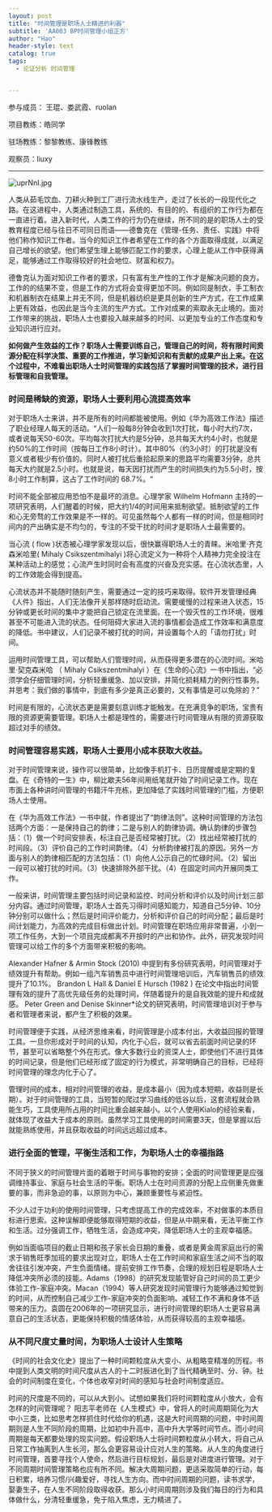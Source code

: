 ```yaml
---
layout: post
title: "时间管理是职场人士精进的利器"
subtitle: 'AA003 BP时间管理小组正方'
author: "Hao"
header-style: text
catalog: true
tags:
  - 论证分析 时间管理


---
```




参与成员： 王琨、娄武霞、ruolan

项目教练：皓同学

驻场教练：黎黎教练、康锋教练

观察员：liuxy

---



![uprNnI.jpg](https://s2.ax1x.com/2019/09/22/uprNnI.jpg)



人类从茹毛饮血、刀耕火种到工厂进行流水线生产，走过了长长的一段现代化之路。在这进程中，人类通过制造工具，系统的、有目的的、有组织的工作行为都在一直进行着。进入新时代，人类工作的行为仍在继续，所不同的是的职场人士的受教育程度已经与往日不可同日而语——德鲁克在《管理-任务、责任、实践》中将他们称作知识工作者。当今的知识工作者希望在工作的各个方面取得成就，以满足自己增长的欲望。他们希望生理上能够匹配工作的要求，心理上能从工作中获得满足，能够通过工作取得较好的社会地位、财富和权力。



德鲁克认为面对知识工作者的要求，只有富有生产性的工作才是解决问题的良方。工作的的结果不变，但是工作的方式将会变得更加不同。例如同是制衣，手工制衣和机器制衣在结果上并无不同，但是机器纺织是更具创新的生产方式，在工作成果上更有效益，也因此是当今主流的生产方式。工作对成果的索取永无止境的。面对工作带来的挑战，职场人士也要投入越来越多的时间、以更加专业的工作态度和专业知识进行应对。



**如何做产生效益的工作？职场人士需要训练自己，管理自己的时间，将有限时间资源分配在科学决策、重要的工作推进，学习新知识和有贡献的成果产出上来。在这个过程中，不难看出职场人士时间管理的实践包括了掌握时间管理的技术，进行目标管理和自我管理。**



### 时间是稀缺的资源，职场人士要利用心流提高效率



对于职场人士来讲，并不是所有的时间都能被使用。例如《华为高效工作法》描述了职业经理人每天的活动。“人们一般每8分钟会收到1次打扰，每小时大约7次，或者说每天50-60次。平均每次打扰大约是5分钟，总共每天大约4小时，也就是约50%的工作时间（按每日工作8小时计）。其中80%（约3小时）的打扰是没有意义或者极少有价值的。同时人被打扰后重拾起原来的思路平均需要3分钟，总共每天大约就是2.5小时。也就是说，每天因打扰而产生的时间损失约为5.5小时，按8小时工作制算，这占了工作时间的 68.7%。“



时间不能全部被应用恐怕不是最坏的消息。心理学家 Wilhelm Hofmann 主持的一项研究表明，人们醒着的时候，把大约1/4的时间用来抵制欲望。抵制欲望的工作和心无旁骛的工作效果是不一样的。可见虽然每个人都有一样的时间，但是相同时间内的产出确实是不均匀的，专注的不受干扰的时间才是职场人士最需要的。



当心流 ( flow )状态被心理学家发现以后，很快赢得职场人士的青睐。米哈里·齐克森米哈里( Mihaly Csikszentmihalyi )将心流定义为一种将个人精神力完全投注在某种活动上的感觉；心流产生时同时会有高度的兴奋及充实感。在心流状态里，人的工作效能会得到提高。



心流状态并不能随时随刻产生，需要通过一定的技巧来取得。软件开发管理经典《人件》指出，人们无法像开关那样随时启动流。需要缓慢的过程来进入状态，15分钟或更长时间的集中才能把自己锁定在流里面。在一个毁灭性的工作环境，很难甚至不可能进入流的状态。任何阻碍大家进入流的事情都会造成工作效率和满意度的降低。书中建议，人们记录不被打扰的时间，并设置每个人的「请勿打扰」时间。



运用时间管理工具，可以帮助人们管理时间，从而获得更多潜在的心流时间。米哈里·契克森米哈 （ Mihaly Csikszentmihalyi ）在《生命的心流》一书中指出，“必须学会仔细管理时间，分析轻重缓急、加以安排，并简化损耗精力的例行性事务。并思考：我们做的事情中，到底有多少是真正必要的，又有事情是可以免除的？”



时间是有限的，心流状态更是需要刻意训练才能触发。在充满竞争的职场，宝贵有限的资源更需要管理。职场人士都是理性的，需要进行时间管理从有限的资源获取超过对手的绩效。



### 时间管理容易实践，职场人士要用小成本获取大收益。



对于时间管理来说，操作可以很简单，比如像手机打卡、日历提醒或是定期的复盘。在《奇特的一生》中，柳比歇夫56年间用纸笔就开始了时间记录工作。现在市面上各种讲时间管理的书籍汗牛充栋，更加降低了实践时间管理的门槛，方便职场人士使用。



在《华为高效工作法》一书中就，作者提出了“韵律法则”。这种时间管理的方法包括两个方面：一是保持自己的韵律；二是与别人的韵律协调。确认韵律的步骤包括：（1）做一个时间安排表，标注自己是否经常被打扰。（2）找出经常被打扰的时间段。（3）评价自己的工作时间韵律。（4）分析韵律被打乱的原因。另外一方面与别人的韵律相匹配的方法包括：（1）向他人公示自己的忙碌时间。（2）留出一段可以被打扰的时间。（3）快速排除外部干扰。（4）在固定时间内开展同类工作。 



一般来讲，时间管理主要包括时间记录和监控、时间分析和评价以及时间计划三部分内容。通过时间管理，职场人士首先习得时间感知能力，知道自己5分钟、10分钟分别可以做什么；然后是时间评价能力，分析和评价自己的时间分配；最后是时间计划能力，为高效的完成目标做出计划。时间管理在职场应用非常普遍，小到一项工作任务，大到一个项目完成都离不开按时的产出和协作。此外，研究发现时间管理可以给工作的多个方面带来积极的影响。



 Alexander Hafner & Armin Stock (2010) 中提到有多份研究表明，时间管理对于绩效提升有帮助。例如一组汽车销售员中进行时间管理培训后，汽车销售员的绩效提升了10.1%。 Brandon L Hall & Daniel E Hursch (1982 ) 在论文中指出时间管理有效的提升了高优先级任务的处理时间，伴随着提升的是自我效能的提升和成就感。 Peter Green and Denise Skinner*论文的研究表明，时间管理培训对于参与者和管理者来说，都产生了积极的效果。 



时间管理便于实践，从经济思维来看，时间管理是小成本付出，大收益回报的管理工具。一旦你形成对于时间的认知，内化于心后，就可以省去前面时间记录的环节，甚至可以省略整个外在形式。像大多数行业的资深人士，即使他们不进行具体的时间记录，但是他们已经形成了固定的行为模式，非常明确自己的目标，已经将时间管理的理念内化于心了。



管理时间的成本，相对时间管理的收益，是成本最小（因为成本短期，收益则是长期）。对于时间管理的工具，当短暂的爬过学习曲线的低谷以后，这套流程就会熟能生巧，工具使用所占用的时间比重会越来越小。以个人使用Kialo的经验来看，就体现了收益大于成本的原则。虽然学习工具使用的时间需要3天，但是掌握以后就能熟练使用，并且获取收益的时间远远超过成本。



### 进行全面的管理，平衡生活和工作，为职场人士的幸福指路



不同于狭义的时间管理片面的着眼于时间与事物的安排；全面的时间管理更是应强调维持事业、家庭与社会生活的平衡。职场人士在时间资源的分配上应侧重先做重要的事，而非急迫的事，以原则为中心，兼顾重要性与紧迫性。



不少人过于功利的使用时间管理，只考虑提高工作的完成效率，不对做事的本质目标进行思索。这种误解即便能够取得短期的收益，但是从中期来看，无法平衡工作和生活。过分强调工作，牺牲生活，会造成冲突，降低职场人士的主观幸福感。



例如当面临项目的截止日期和孩子家长会日期的重叠，或者是黄金周家庭出行的需求于销售旺季加班的要求出现对立，职场人士在工作时间和家庭生活之间不当的取舍往往引发冲突，产生负面情绪。提前安排工作节奏，合理的规划日程是职场人士降低冲突所必须的技能。Adams（1998）的研究发现能管好自己时间的员工更少体验工作-家庭冲突。Macan（1994）等人研究发现时间管理行为能够通过知觉到的时间，从而控制自己减少工作-家庭冲突的负面影响、减轻工作不满和身体不适带来的压力。袁圆在2006年的一项研究显示，进行时间管理的职场人士更容易满意自己的生活状态，更能保持积极的情感体验，从而获得较高的主观幸福感。



### 从不同尺度丈量时间，为职场人士设计人生策略



《时间的社会文化史》提出了一种时间颗粒度从大变小、从粗略变精准的历程。书中提到人类文明的时间尺度从古人的十二时辰进化到了当代精确至时、分、钟。社会的时间制度在变化，个体也收窄对时间的感知与社会时间制度适应。



时间的尺度是不同的，可以从大到小。试想如果我们将时间颗粒度从小放大，会有怎样的时间管理呢？ 阳志平老师在《人生模式》中，曾将人的时间周期简化为大中小三类，比如思考怎样抓住时代给你的机遇，这是大时间周期的问题，中时间周期则是人生不同阶段的周期，比如初中升高中，高中升大学等时间节点。而小时间周期是每天都要处理的现实问题。假设职场人士将时间颗粒度从小转大，将自己从日常工作抽离到人生长河，那么会更容易设计应对人生的策略。从人生的角度进行时间管理，首要寻找个人使命，然后进行目标规划，最后是对进度进行管理。对于不同周期时间管理策略也应有所不同。解决大周期问题，更适采取简单的行动，每日积累，培养习惯/兴趣爱好，寻找人生方向。而中时间周期的问题，读书求学，娶妻生子，在人生不同阶段取得收获。那么小时间周期则涉及我们每日的行为和具体做什么，分清轻重缓急，免于陷入焦虑，无力精进了。



